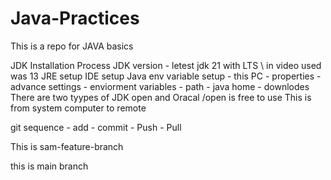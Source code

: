 # Java-Practices
This is a repo for JAVA basics

JDK Installation Process
JDK version - letest jdk 21 with LTS \ in video used was 13
JRE setup
IDE setup
Java env variable setup - this PC - properties - advance settings - enviorment variables - path - java home - downlodes
There are two tyypes of JDK open and Oracal /open is free to use 
This is from system computer to remote 

git sequence - add - commit - Push - Pull


This is sam-feature-branch

this is main branch

